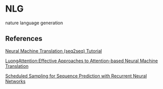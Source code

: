 # NLG
nature language generation

## References

[Neural Machine Translation (seq2seq) Tutorial](https://github.com/tensorflow/nmt)

[LuongAttention:Effective Approaches to Attention-based Neural Machine Translation](https://arxiv.org/pdf/1508.04025.pdf)

[Scheduled Sampling for Sequence Prediction with Recurrent Neural Networks](https://arxiv.org/pdf/1506.03099.pdf)
